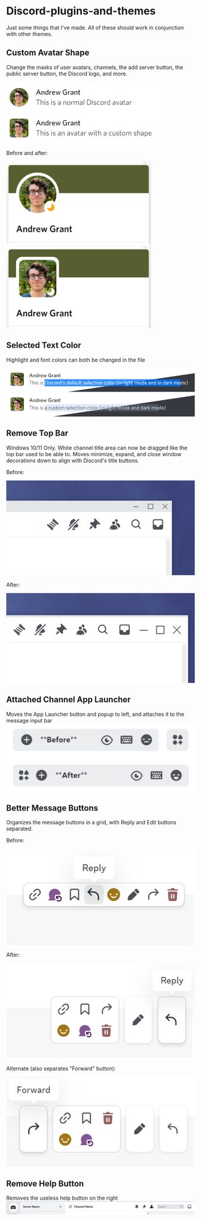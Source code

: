 # Discord-plugins-and-themes

Just some things that I've made. All of these should work in conjunction with other themes.

## Custom Avatar Shape
Change the masks of user avatars, channels, the add server button, the public server button, the Discord logo, and more.

![Custom avatar comparison](images/Custom_Avatar_Shape.png)

Before and after:

![Old user popout](images/User_Popout_Before.png) ![New user popout](images/User_Popout_After.png)


## Selected Text Color
Highlight and font colors can both be changed in the file

![Default selection color](images/Default_Selection.png)
![Custom selection color](images/Custom_Selection.png)


## Remove Top Bar
Windows 10/11 Only.
White channel title area can now be dragged like the top bar used to be able to. Moves minimize, expand, and close window decorations down to align with Discord's title buttons.

Before:

![Topbar before](images/Top_Bar_Before.png)

After:

![Topbar after](images/Top_Bar_After.png)


## Attached Channel App Launcher
Moves the App Launcher button and popup to left, and attaches it to the message input bar
![Attached Channel App Launcher](images/Attached_Channel_App_Launcher.png)

## Better Message Buttons

Organizes the message buttons in a grid, with Reply and Edit buttons separated.

Before:

![Discord's message buttons](images/Better_Message_Buttons_Before.png)

After:

![Better message buttons](images/Better_Message_Buttons_After.png)

Alternate (also separates "Forward" button):

![Better message buttons alternate](images/Better_Message_Buttons_Alternate_After.png)


## Remove Help Button
Removes the useless help button on the right
![No Help Button](images/No_Help_Button.png)

